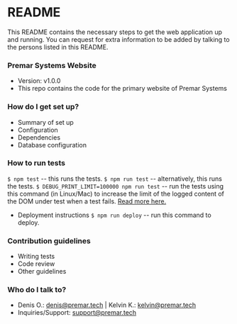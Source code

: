 # README #

This README contains the necessary steps to get the web application up and running. You can request for extra information to be added by talking to the persons listed in this README.

### Premar Systems Website ###
* Version: v1.0.0
* This repo contains the code for the primary website of Premar Systems

### How do I get set up? ###

* Summary of set up
* Configuration
* Dependencies
* Database configuration
### How to run tests ###
`$ npm test` -- this runs the tests.
`$ npm run test` -- alternatively, this runs the tests.
`$ DEBUG_PRINT_LIMIT=100000 npm run test` -- run the tests using this command (in Linux/Mac) to increase the limit of the logged content of the DOM under test when a test fails. [Read more here.](https://testing-library.com/docs/dom-testing-library/api-helpers#debugging)

* Deployment instructions
`$ npm run deploy` -- run this command to deploy.

### Contribution guidelines ###

* Writing tests
* Code review
* Other guidelines

### Who do I talk to? ###

* Denis O.: <denis@premar.tech> | Kelvin K.: <kelvin@premar.tech>
* Inquiries/Support: <support@premar.tech>